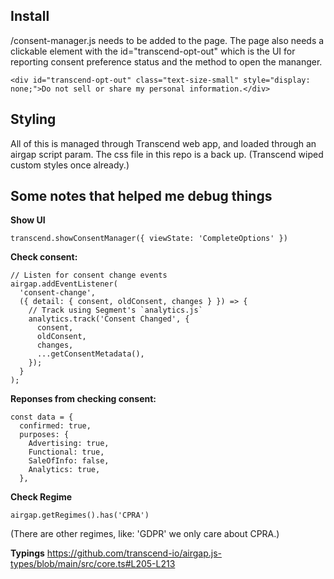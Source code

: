 ## Install
/consent-manager.js needs to be added to the page.
The page also needs a clickable element with the id="transcend-opt-out" which is the UI for reporting consent preference status and the method to open the mananger.
```
<div id="transcend-opt-out" class="text-size-small" style="display: none;">Do not sell or share my personal information.</div>
```


## Styling
All of this is managed through Transcend web app, and loaded through an airgap script param.
The css file in this repo is a back up. (Transcend wiped custom styles once already.)

## Some notes that helped me debug things

**Show UI**
```
transcend.showConsentManager({ viewState: 'CompleteOptions' })
 ```
**Check consent:**
```
// Listen for consent change events
airgap.addEventListener(
  'consent-change',
  ({ detail: { consent, oldConsent, changes } }) => {
    // Track using Segment's `analytics.js`
    analytics.track('Consent Changed', {
      consent,
      oldConsent,
      changes,
      ...getConsentMetadata(),
    });
  }
);
```
**Reponses from checking consent:**
```
const data = {
  confirmed: true,
  purposes: {
    Advertising: true,
    Functional: true,
    SaleOfInfo: false,
    Analytics: true,
  },
```
**Check Regime**
```
airgap.getRegimes().has('CPRA')
```
(There are other regimes, like: 'GDPR' we only care about CPRA.)

**Typings**
https://github.com/transcend-io/airgap.js-types/blob/main/src/core.ts#L205-L213
